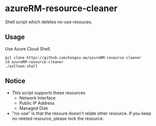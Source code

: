 # azureRM-resource-cleaner

Shell script which deletes no-use resouces.

## Usage

Use Azure Cloud Shell.

```
git clone https://github.com/kongou-ae/azureRM-resource-cleaner
cd azureRM-resource-cleaner
./azClean.shall
```

## Notice

- This script supports these resources
    - Network Interface
    - Public IP Address
    - Managed Disk
- "no-use" is that the resoure doesn't relate other resource. If you keep no releted resource, please lock the resource.
